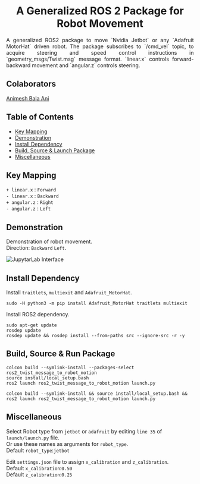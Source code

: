 <p align="center">
  <h1 align="center">A Generalized ROS 2 Package for Robot Movement</h1>
</p>

<p align="justify">
A generalized ROS2 package to move `Nvidia Jetbot` or any `Adafruit MotorHat` driven robot. The package subscribes to `/cmd_vel` topic, to acquire steering and speed control instructions in `geometry_msgs/Twist.msg` message format. `linear.x` controls forward-backward movement and  `angular.z` controls steering.
</p>

## Colaborators
[Animesh Bala Ani](https://www.linkedin.com/in/ani717/)


## Table of Contents
* [Key Mapping](#key) <br/>
* [Demonstration](#demo) <br/>
* [Install Dependency](#install) <br/>
* [Build, Source & Launch Package](#launch) <br/>
* [Miscellaneous](#miscellaneous) <br/>


## Key Mapping <a name="key"></a>
`+ linear.x` : `Forward`<br/>
`- linear.x` : `Backward`<br/>
`+ angular.z` : `Right`<br/>
`- angular.z` : `Left`<br/>


## Demonstration <a name="demo"></a>
Demonstration of robot movement.<br/>
Direction: `Backward` `Left`.<br/>

<img src="https://github.com/ANI717/ani717_gif_repository/blob/main/ros2_twist_message_to_robot_motion/jetbot_motion.gif" alt="JupytarLab Interface" class="inline"/><br/>


## Install Dependency <a name="install"></a>
Install `traitlets`, `multiexit` and `Adafruit_MotorHat`.
```
sudo -H python3 -m pip install Adafruit_MotorHat traitlets multiexit
```
Install ROS2 dependency.
```
sudo apt-get update
rosdep update
rosdep update && rosdep install --from-paths src --ignore-src -r -y
```


## Build, Source & Run Package <a name="launch"></a>
```
colcon build --symlink-install --packages-select ros2_twist_message_to_robot_motion
source install/local_setup.bash
ros2 launch ros2_twist_message_to_robot_motion launch.py
```
```
colcon build --symlink-install && source install/local_setup.bash && ros2 launch ros2_twist_message_to_robot_motion launch.py
```

## Miscellaneous <a name="miscellaneous"></a>
Select Robot type from `jetbot` or `adafruit` by editing `line 35` of `launch/launch.py` file.<br/>
Or use these names as arguments for `robot_type`.<br/>
Default `robot_type`:`jetbot`<br/> 

Edit `settings.json` file to assign `x_calibration` and `z_calibration`.<br/>
Default `x_calibration`:`0.50`<br/> 
Default `z_calibration`:`0.25`<br/>
